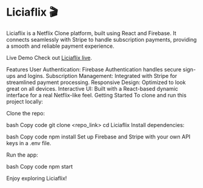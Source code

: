 # Liciaflix 🎬

Liciaflix is a Netflix Clone platform, built using React and Firebase. It connects seamlessly with Stripe to handle subscription payments, providing a smooth and reliable payment experience.

Live Demo
Check out [Liciaflix live](https://licia-flix.web.app/).

Features
User Authentication: Firebase Authentication handles secure sign-ups and logins.
Subscription Management: Integrated with Stripe for streamlined payment processing.
Responsive Design: Optimized to look great on all devices.
Interactive UI: Built with a React-based dynamic interface for a real Netflix-like feel.
Getting Started
To clone and run this project locally:

Clone the repo:

bash
Copy code
git clone <repo_link>
cd Liciaflix
Install dependencies:

bash
Copy code
npm install
Set up Firebase and Stripe with your own API keys in a .env file.

Run the app:

bash
Copy code
npm start

Enjoy exploring Liciaflix!
